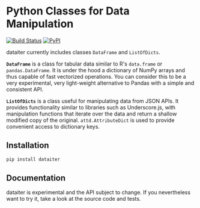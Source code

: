 Python Classes for Data Manipulation
====================================

[![Build Status](https://travis-ci.org/otsaloma/dataiter.svg)](https://travis-ci.org/otsaloma/dataiter)
[![PyPI](https://img.shields.io/pypi/v/dataiter.svg)](https://pypi.org/project/dataiter/)

dataiter currently includes classes `DataFrame` and `ListOfDicts`.

**`DataFrame`** is a class for tabular data similar to R's `data.frame`
or `pandas.DataFrame`. It is under the hood a dictionary of NumPy arrays
and thus capable of fast vectorized operations. You can consider this to
be a very experimental, very light-weight alternative to Pandas with a
simple and consistent API.

**`ListOfDicts`** is a class useful for manipulating data from JSON
APIs. It provides functionality similar to libraries such as
Underscore.js, with manipulation functions that iterate over the data
and return a shallow modified copy of the original. `attd.AttributeDict`
is used to provide convenient access to dictionary keys.

## Installation

```bash
pip install dataiter
```

## Documentation

dataiter is experimental and the API subject to change. If you
nevertheless want to try it, take a look at the source code and tests.

